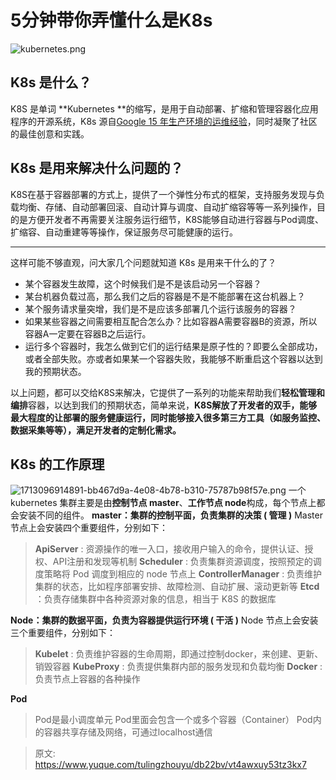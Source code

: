 # 5分钟带你弄懂什么是K8s

![kubernetes.png](./img/e1tscaDGdJvBbtR3/1713094112262-f3ffea64-201e-4e79-9c62-ab2d01d5e88c-183173.png)

## K8s 是什么？
K8S 是单词 **Kubernetes **的缩写，是用于自动部署、扩缩和管理容器化应用程序的开源系统，K8s 源自[Google 15 年生产环境的运维经验](http://queue.acm.org/detail.cfm?id=2898444)，同时凝聚了社区的最佳创意和实践。

## K8s 是用来解决什么问题的？
K8S在基于容器部署的方式上，提供了一个弹性分布式的框架，支持服务发现与负载均衡、存储、自动部署回滚、自动计算与调度、自动扩缩容等等一系列操作，目的是方便开发者不再需要关注服务运行细节，K8S能够自动进行容器与Pod调度、扩缩容、自动重建等等操作，保证服务尽可能健康的运行。

---

这样可能不够直观，问大家几个问题就知道 K8s 是用来干什么的了？

- 某个容器发生故障，这个时候我们是不是该启动另一个容器？
- 某台机器负载过高，那么我们之后的容器是不是不能部署在这台机器上？
- 某个服务请求量突增，我们是不是应该多部署几个运行该服务的容器？
- 如果某些容器之间需要相互配合怎么办？比如容器A需要容器B的资源，所以容器A一定要在容器B之后运行。
- 运行多个容器时，我怎么做到它们的运行结果是原子性的？即要么全部成功，或者全部失败。亦或者如果某一个容器失败，我能够不断重启这个容器以达到我的预期状态。

以上问题，都可以交给K8S来解决，它提供了一系列的功能来帮助我们**轻松管理和编排**容器，以达到我们的预期状态，简单来说，**K8S解放了开发者的双手，能够最大程度的让部署的服务健康运行，同时能够接入很多第三方工具（如服务监控、数据采集等等），满足开发者的定制化需求。**

## K8s 的工作原理
![1713096914891-bb467d9a-4e08-4b78-b310-75787b98f57e.png](./img/e1tscaDGdJvBbtR3/1713096914891-bb467d9a-4e08-4b78-b310-75787b98f57e-039917.png)
一个 kubernetes 集群主要是由**控制节点 master**、**工作节点 node**构成，每个节点上都会安装不同的组件。
**master：集群的控制平面，负责集群的决策 ( 管理 )**
Master 节点上会安装四个重要组件，分别如下：
> **ApiServer** : 资源操作的唯一入口，接收用户输入的命令，提供认证、授权、API注册和发现等机制
> **Scheduler** : 负责集群资源调度，按照预定的调度策略将 Pod 调度到相应的 node 节点上
> **ControllerManager** : 负责维护集群的状态，比如程序部署安排、故障检测、自动扩展、滚动更新等
> **Etcd** ：负责存储集群中各种资源对象的信息，相当于 K8S 的数据库

**Node：集群的数据平面，负责为容器提供运行环境 ( 干活 )**
Node 节点上会安装三个重要组件，分别如下：
> **Kubelet** : 负责维护容器的生命周期，即通过控制docker，来创建、更新、销毁容器
> **KubeProxy** : 负责提供集群内部的服务发现和负载均衡
> **Docker** : 负责节点上容器的各种操作

**Pod**
> Pod是最小调度单元
> Pod里面会包含一个或多个容器（Container）
> Pod内的容器共享存储及网络，可通过localhost通信



> 原文: <https://www.yuque.com/tulingzhouyu/db22bv/vt4awxuy53tz3kx7>